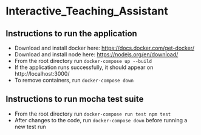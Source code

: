 # Interactive_Teaching_Assistant

## Instructions to run the application
- Download and install docker here: https://docs.docker.com/get-docker/
- Download and install node here: https://nodejs.org/en/download/
- From the root directory run `docker-compose up --build`
- If the application runs successfully, it should appear on http://localhost:3000/
- To remove containers, run `docker-compose down`


## Instructions to run mocha test suite
- From the root directory run `docker-compose run test npm test`
- After changes to the code, run `docker-compose down` before running a new test run